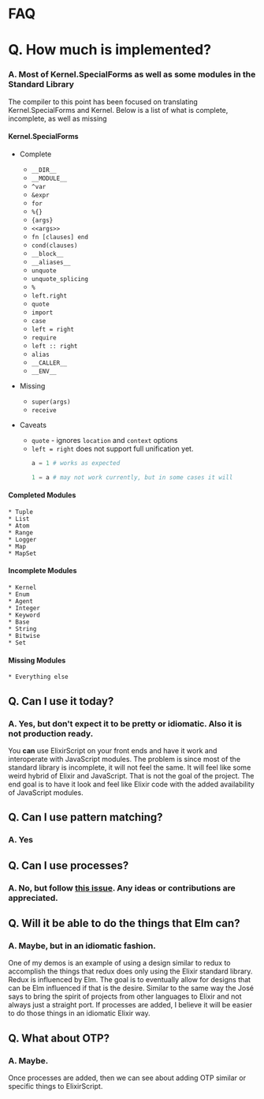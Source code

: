 # FAQ

# Q. How much is implemented?

### A. Most of Kernel.SpecialForms as well as some modules in the Standard Library

The compiler to this point has been focused on translating Kernel.SpecialForms and Kernel. Below is a list of what is complete, incomplete, as well as missing

#### Kernel.SpecialForms

* Complete
    * `__DIR__`
    * `__MODULE__`
    * `^var`
    * `&expr`
    * `for`
    * `%{}`
    * `{args}`
    * `<<args>>`
    * `fn [clauses] end`
    * `cond(clauses)`
    * `__block__`
    * `__aliases__`
    * `unquote`
    * `unquote_splicing`
    * `%`
    * `left.right`
    * `quote`
    * `import`
    * `case`
    * `left = right`
    * `require`
    * `left :: right`
    * `alias`
    * `__CALLER__`
    * `__ENV__`

* Missing
    * `super(args)`
    * `receive`

* Caveats
    * `quote` - ignores `location` and `context` options
    * `left = right` does not support full unification yet.
        ```elixir
        a = 1 # works as expected

        1 = a # may not work currently, but in some cases it will
        ```


#### Completed Modules

    * Tuple
    * List
    * Atom
    * Range
    * Logger
    * Map
    * MapSet

#### Incomplete Modules

    * Kernel
    * Enum
    * Agent
    * Integer
    * Keyword
    * Base
    * String
    * Bitwise
    * Set

#### Missing Modules
    * Everything else


## Q. Can I use it today?

### A. Yes, but don't expect it to be pretty or idiomatic. Also it is not production ready.

You **can** use ElixirScript on your front ends and have it work and interoperate with JavaScript modules. The problem is since most of the standard library is incomplete, it will not feel the same. It will feel like some weird hybrid of Elixir and JavaScript. That is not the goal of the project. The end goal is to have it look and feel like Elixir code with the added availability of JavaScript modules.

## Q. Can I use pattern matching?

### A. Yes

## Q. Can I use processes?

### A. No, but follow [this issue](https://github.com/bryanjos/elixirscript/issues/99). Any ideas or contributions are appreciated.


## Q. Will it be able to do the things that Elm can?

### A. Maybe, but in an idiomatic fashion.

One of my demos is an example of using a design similar to redux to accomplish the things that redux does only using the Elixir standard library. Redux is influenced by Elm. The goal is to eventually allow for designs that can be Elm influenced if that is the desire. Similar to the same way the José says to bring the spirit of projects from other languages to Elixir and not always just a straight port. If processes are added, I believe it will be easier to do those things in an idiomatic Elixir way.

## Q. What about OTP?

### A. Maybe.

Once processes are added, then we can see about adding OTP similar or specific things to ElixirScript.
